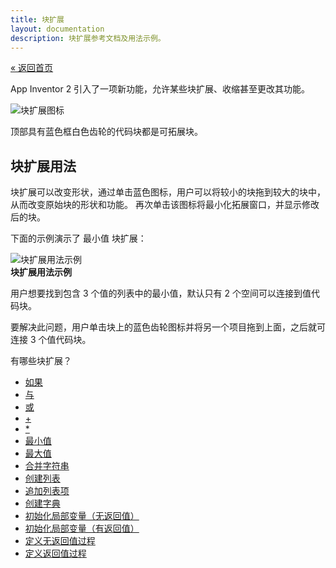 ```yaml
---
title: 块扩展
layout: documentation
description: 块扩展参考文档及用法示例。
---
```


[&laquo; 返回首页](index.html)

App Inventor 2 引入了一项新功能，允许某些块扩展、收缩甚至更改其功能。

![块扩展图标](images/mutatoricon.png)

顶部具有蓝色框白色齿轮的代码块都是可拓展块。

## 块扩展用法

块扩展可以改变形状，通过单击蓝色图标，用户可以将较小的块拖到较大的块中，从而改变原始块的形状和功能。
再次单击该图标将最小化拓展窗口，并显示修改后的块。

下面的示例演示了 <span class="math block">最小值</span> 块扩展：

![块扩展用法示例](images/minmutator.gif)<br>
**块扩展用法示例**

用户想要找到包含 3 个值的列表中的最小值，默认只有 2 个空间可以连接到值代码块。

要解决此问题，用户单击块上的蓝色齿轮图标并将另一个项目拖到上面，之后就可连接 3 个值代码块。

有哪些块扩展？

* [如果](../blocks/controls.html#if)
* [与](../blocks/logic.html#and)
* [或](../blocks/logic.html#or)
* [+](../blocks/math.html#add)
* [*](../blocks/math.html#multiply)
* [最小值](../blocks/math.html#min)
* [最大值](../blocks/math.html#max)
* [合并字符串](../blocks/text.html#join)
* [创建列表](../blocks/lists.html#makealist)
* [追加列表项](../blocks/lists.html#additems)
* [创建字典](../blocks/dictionaries.html#make-a-dictionary)
* [初始化局部变量（无返回值）](../blocks/variables.html#do)
* [初始化局部变量（有返回值）](../blocks/variables.html#return)
* [定义无返回值过程](../blocks/procedures.html#do)
* [定义返回值过程](../blocks/procedures.html#return)
